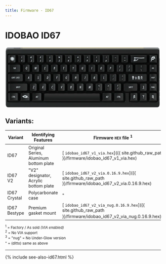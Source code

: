 ```yaml
---
title: Firmware - ID67
---
```


# IDOBAO ID67

<img src="../assets/img/idobao-id67.png" height="200" width="auto" style="display:block;margin-left:auto;margin-right:auto;">

## Variants:

| Variant | Identifying Features  | Firmware `HEX` file <sup>1</sup> | QMK Config<sup>2</sup> | Source Location |
|---------|-----------------------|----------------------------------|------------------------|:---------------:|
| ID67 | Original Series, Aluminum bottom plate | [<i class="fas fa-microchip"></i> `idobao_id67_v1_via.hex`]({{ site.github_raw_path }}/firmware/idobao_id67_v1_via.hex) | *--* | *--* |
| ID67 V2 | "V2" designator, Acrylic bottom plate | [<i class="fas fa-microchip"></i> `idobao_id67_v2_via.0.16.9.hex`]({{ site.github_raw_path }}/firmware/idobao_id67_v2_via.0.16.9.hex) | [<i class="fas fa-cog"></i> `idobao/id67`](https://config.qmk.fm/#/idobao/id67/LAYOUT_65_ansi_blocker) | [<i class="fab fa-github"></i> QMK]({{ site.github_qmk_path }}/id67) |
| ID67 Crystal | Polycarbonate case | " | " | " |
| ID67 Bestype | Premium gasket mount | [<i class="fas fa-microchip"></i> `idobao_id67_v2_via_nug.0.16.9.hex`]({{ site.github_raw_path }}/firmware/idobao_id67_v2_via_nug.0.16.9.hex)<sup>3</sup> | *--* | " |

<small class="text-muted"><sup>1</sup> = Factory / As sold *(VIA enabled)*<br>
<sup>2</sup> = <i class="fas fa-exclamation-triangle"></i> No VIA support<br>
<sup>3</sup> = "<tt>nug</tt>" = No Under-Glow version<br>
" = (ditto) same as above<br></small>

---

{% include see-also-id67.html %}
